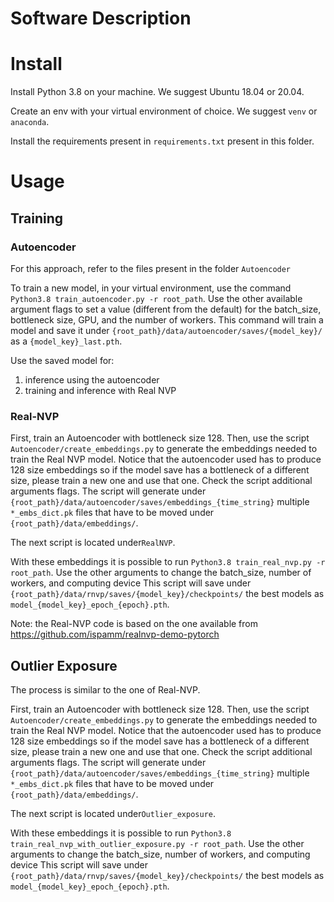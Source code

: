 # Software Description

# Install
Install Python 3.8 on your machine. We suggest Ubuntu 18.04 or 20.04.

Create an env with your virtual environment of choice. We suggest `venv` or `anaconda`.

Install the requirements present in `requirements.txt` present in this folder.

# Usage

## Training 
### Autoencoder
For this approach, refer to the files present in the folder `Autoencoder`

To train a new model, in your virtual environment, use the command `Python3.8 train_autoencoder.py -r root_path`. 
Use the other available argument flags to set a value (different from the default) for the batch_size, bottleneck size, GPU, and the number of workers. 
This command will train a model and save it under `{root_path}/data/autoencoder/saves/{model_key}/` as a `{model_key}_last.pth`.

Use the saved model for:
1. inference using the autoencoder 
2. training and inference with Real NVP


### Real-NVP

First, train an Autoencoder with bottleneck size 128. Then, use the script `Autoencoder/create_embeddings.py` to generate the embeddings needed to train the Real NVP model.
Notice that the autoencoder used has to produce 128 size embeddings so if the model save has a bottleneck of a
different size, please train a new one and use that one.
Check the script additional arguments flags.
The script will generate under `{root_path}/data/autoencoder/saves/embeddings_{time_string}` multiple `*_embs_dict.pk` files that have to be moved under
`{root_path}/data/embeddings/`.

The next script is located under`RealNVP`.

With these embeddings it is possible to run `Python3.8 train_real_nvp.py -r root_path`.
Use the other arguments to change the batch_size, number of workers, and computing device
This script will save under `{root_path}/data/rnvp/saves/{model_key}/checkpoints/` the best models as `model_{model_key}_epoch_{epoch}.pth`.

Note: the Real-NVP code is based on the one available from https://github.com/ispamm/realnvp-demo-pytorch

## Outlier Exposure
The process is similar to the one of Real-NVP. 

First, train an Autoencoder with bottleneck size 128. Then, use the script `Autoencoder/create_embeddings.py` to generate the embeddings needed to train the Real NVP model.
Notice that the autoencoder used has to produce 128 size embeddings so if the model save has a bottleneck of a
different size, please train a new one and use that one.
Check the script additional arguments flags.
The script will generate under `{root_path}/data/autoencoder/saves/embeddings_{time_string}` multiple `*_embs_dict.pk` files that have to be moved under
`{root_path}/data/embeddings/`.

The next script is located under`Outlier_exposure`.

With these embeddings it is possible to run `Python3.8 train_real_nvp_with_outlier_exposure.py -r root_path`.
Use the other arguments to change the batch_size, number of workers, and computing device
This script will save under `{root_path}/data/rnvp/saves/{model_key}/checkpoints/` the best models as `model_{model_key}_epoch_{epoch}.pth`.

